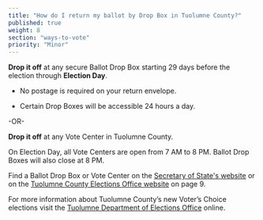 ```yaml
---
title: "How do I return my ballot by Drop Box in Tuolumne County?"
published: true
weight: 8
section: "ways-to-vote"
priority: "Minor"
---
```


**Drop it off** at any secure Ballot Drop Box starting 29 days before the election through **Election Day**.   

- No postage is required on your return envelope.  

- Certain Drop Boxes will be accessible 24 hours a day.        

-OR-

**Drop it off** at any Vote Center in Tuolumne County.   

On Election Day, all Vote Centers are open from 7 AM to 8 PM. Ballot Drop Boxes will also close at 8 PM. 

Find a Ballot Drop Box or Vote Center on the [Secretary of State's website](https://caearlyvoting.sos.ca.gov/) or on the [Tuolumne County Elections Office website](https://www.tuolumnecounty.ca.gov/DocumentCenter/View/15108/2020-09-04-EAP-Tuolumne-Supplemental-Draft-COVID-19) on page 9. 

For more information about Tuolumne County’s new Voter’s Choice elections visit the [Tuolumne Department of Elections Office](https://www.tuolumnecounty.ca.gov/194/Election-Information) online.  
